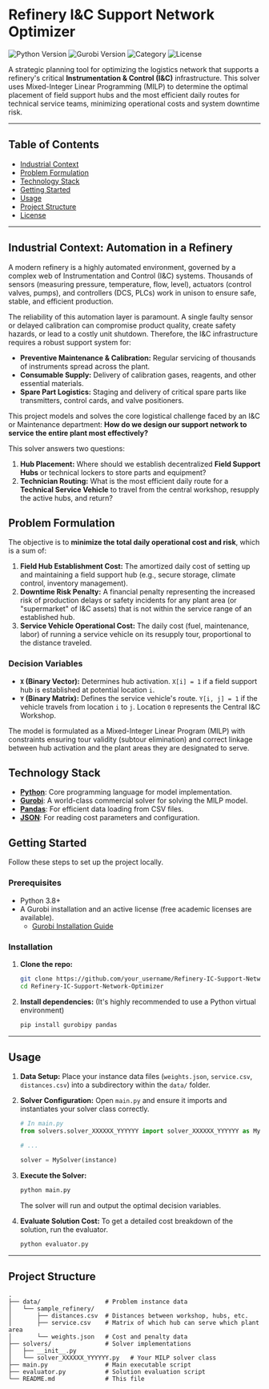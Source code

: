 # Refinery I&C Support Network Optimizer

![Python Version](https://img.shields.io/badge/python-3.9+-blue.svg)
![Gurobi Version](https://img.shields.io/badge/gurobi-10.0+-green.svg)
![Category](https://img.shields.io/badge/domain-Instrumentation_&_Control-blueviolet.svg)
![License](https://img.shields.io/badge/license-MIT-lightgrey.svg)

A strategic planning tool for optimizing the logistics network that supports a refinery's critical **Instrumentation & Control (I&C)** infrastructure. This solver uses Mixed-Integer Linear Programming (MILP) to determine the optimal placement of field support hubs and the most efficient daily routes for technical service teams, minimizing operational costs and system downtime risk.

---

## Table of Contents
- [Industrial Context](#industrial-context-automation-in-a-refinery)
- [Problem Formulation](#problem-formulation)
- [Technology Stack](#technology-stack)
- [Getting Started](#getting-started)
- [Usage](#usage)
- [Project Structure](#project-structure)
- [License](#license)

---

## Industrial Context: Automation in a Refinery

A modern refinery is a highly automated environment, governed by a complex web of Instrumentation and Control (I&C) systems. Thousands of sensors (measuring pressure, temperature, flow, level), actuators (control valves, pumps), and controllers (DCS, PLCs) work in unison to ensure safe, stable, and efficient production.

The reliability of this automation layer is paramount. A single faulty sensor or delayed calibration can compromise product quality, create safety hazards, or lead to a costly unit shutdown. Therefore, the I&C infrastructure requires a robust support system for:
*   **Preventive Maintenance & Calibration:** Regular servicing of thousands of instruments spread across the plant.
*   **Consumable Supply:** Delivery of calibration gases, reagents, and other essential materials.
*   **Spare Part Logistics:** Staging and delivery of critical spare parts like transmitters, control cards, and valve positioners.

This project models and solves the core logistical challenge faced by an I&C or Maintenance department: **How do we design our support network to service the entire plant most effectively?**

This solver answers two questions:
1.  **Hub Placement:** Where should we establish decentralized **Field Support Hubs** or technical lockers to store parts and equipment?
2.  **Technician Routing:** What is the most efficient daily route for a **Technical Service Vehicle** to travel from the central workshop, resupply the active hubs, and return?

## Problem Formulation

The objective is to **minimize the total daily operational cost and risk**, which is a sum of:

1.  **Field Hub Establishment Cost:** The amortized daily cost of setting up and maintaining a field support hub (e.g., secure storage, climate control, inventory management).
2.  **Downtime Risk Penalty:** A financial penalty representing the increased risk of production delays or safety incidents for any plant area (or "supermarket" of I&C assets) that is not within the service range of an established hub.
3.  **Service Vehicle Operational Cost:** The daily cost (fuel, maintenance, labor) of running a service vehicle on its resupply tour, proportional to the distance traveled.

### Decision Variables
-   **`X` (Binary Vector):** Determines hub activation. `X[i] = 1` if a field support hub is established at potential location `i`.
-   **`Y` (Binary Matrix):** Defines the service vehicle's route. `Y[i, j] = 1` if the vehicle travels from location `i` to `j`. Location `0` represents the Central I&C Workshop.

The model is formulated as a Mixed-Integer Linear Program (MILP) with constraints ensuring tour validity (subtour elimination) and correct linkage between hub activation and the plant areas they are designated to serve.

## Technology Stack

*   **[Python](https://www.python.org/)**: Core programming language for model implementation.
*   **[Gurobi](https://www.gurobi.com/)**: A world-class commercial solver for solving the MILP model.
*   **[Pandas](https.pandas.pydata.org/)**: For efficient data loading from CSV files.
*   **[JSON](https://www.json.org/json-en.html)**: For reading cost parameters and configuration.

## Getting Started

Follow these steps to set up the project locally.

### Prerequisites

*   Python 3.8+
*   A Gurobi installation and an active license (free academic licenses are available).
    *   [Gurobi Installation Guide](https://www.gurobi.com/documentation/10.0/quickstart_mac/index.html)

### Installation

1.  **Clone the repo:**
    ```sh
    git clone https://github.com/your_username/Refinery-IC-Support-Network-Optimizer.git
    cd Refinery-IC-Support-Network-Optimizer
    ```
2.  **Install dependencies:**
    (It's highly recommended to use a Python virtual environment)
    ```sh
    pip install gurobipy pandas
    ```

---

## Usage

1.  **Data Setup:** Place your instance data files (`weights.json`, `service.csv`, `distances.csv`) into a subdirectory within the `data/` folder.

2.  **Solver Configuration:** Open `main.py` and ensure it imports and instantiates your solver class correctly.
    ```python
    # In main.py
    from solvers.solver_XXXXXX_YYYYYY import solver_XXXXXX_YYYYYY as MySolver
    
    # ...
    
    solver = MySolver(instance) 
    ```

3.  **Execute the Solver:**
    ```sh
    python main.py
    ```
    The solver will run and output the optimal decision variables.

4.  **Evaluate Solution Cost:**
    To get a detailed cost breakdown of the solution, run the evaluator.
    ```sh
    python evaluator.py
    ```

---

## Project Structure

```
.
├── data/                  # Problem instance data
│   └── sample_refinery/
│       ├── distances.csv  # Distances between workshop, hubs, etc.
│       ├── service.csv    # Matrix of which hub can serve which plant area
│       └── weights.json   # Cost and penalty data
├── solvers/               # Solver implementations
│   ├── __init__.py
│   └── solver_XXXXXX_YYYYYY.py   # Your MILP solver class
├── main.py                # Main executable script
├── evaluator.py           # Solution evaluation script
└── README.md              # This file
